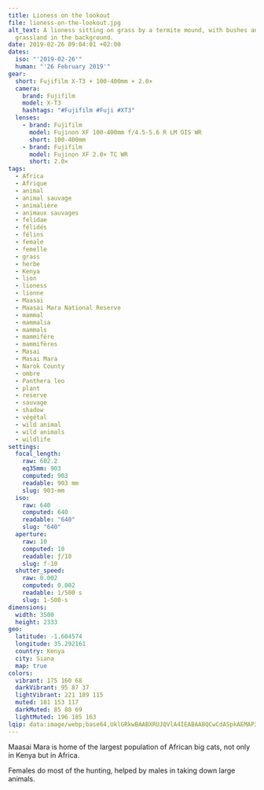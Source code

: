 ```yaml
---
title: Lioness on the lookout
file: lioness-on-the-lookout.jpg
alt_text: A lioness sitting on grass by a termite mound, with bushes and
  grassland in the background.
date: 2019-02-26 09:04:01 +02:00
dates:
  iso: "'2019-02-26'"
  human: "'26 February 2019'"
gear:
  short: Fujifilm X-T3 + 100-400mm + 2.0×
  camera:
    brand: Fujifilm
    model: X-T3
    hashtags: "#Fujifilm #Fuji #XT3"
  lenses:
    - brand: Fujifilm
      model: Fujinon XF 100-400mm f/4.5-5.6 R LM OIS WR
      short: 100-400mm
    - brand: Fujifilm
      model: Fujinon XF 2.0× TC WR
      short: 2.0×
tags:
  - Africa
  - Afrique
  - animal
  - animal sauvage
  - animalière
  - animaux sauvages
  - felidae
  - félidés
  - félins
  - female
  - femelle
  - grass
  - herbe
  - Kenya
  - lion
  - lioness
  - lionne
  - Maasai
  - Maasai Mara National Reserve
  - mammal
  - mammalia
  - mammals
  - mammifère
  - mammifères
  - Masai
  - Masai Mara
  - Narok County
  - ombre
  - Panthera leo
  - plant
  - reserve
  - sauvage
  - shadow
  - végétal
  - wild animal
  - wild animals
  - wildlife
settings:
  focal_length:
    raw: 602.2
    eq35mm: 903
    computed: 903
    readable: 903 mm
    slug: 903-mm
  iso:
    raw: 640
    computed: 640
    readable: "640"
    slug: "640"
  aperture:
    raw: 10
    computed: 10
    readable: ƒ/10
    slug: f-10
  shutter_speed:
    raw: 0.002
    computed: 0.002
    readable: 1/500 s
    slug: 1-500-s
dimensions:
  width: 3500
  height: 2333
geo:
  latitude: -1.604574
  longitude: 35.292161
  country: Kenya
  city: Siana
  map: true
colors:
  vibrant: 175 160 68
  darkVibrant: 95 87 37
  lightVibrant: 221 189 115
  muted: 181 153 117
  darkMuted: 85 80 69
  lightMuted: 196 185 163
lqip: data:image/webp;base64,UklGRkwBAABXRUJQVlA4IEABAABQCwCdASpkAEMAP3GmyVk0rTK0rrj7WpAuCWMA0JXehBUYCeVuzDAxKfBJCsM8JasMBWVvkhBR66WX7p6tv0HG4QAnWYCtn/mMQUTFvNilhd+pjwrBFUU21vXl0n6l4zBgeAAA/u6Ozft013Gj9+oW9zQJkJ0tpfeE4iXjasx1+QjqAmJL5hhUwSsReRmB3hxNJS9eFw5HvPHp7B3G64jx9lieNFoAx2q2mwWfa/sRvwipIBlfWHF/1PZjMpEmWmHU5yv9vdZT9o16fgd3M/dk07Z6Qy6jO+WsJaV5O1VRjgRfqFXIFG3oMUgLp7XcXXFgd0qbkRyA4AzxkNB1FVMMR9gwYn6Y/04Zq+VG2ofPSvl6mLDIK/0v9UogG/djLIGXyAitndhu1nRp4hOuM88ocEXcqzqjpt758gipjgAAAA==
---
```


Maasai Mara is home of the largest population of African big cats, not only in Kenya but in Africa.

Females do most of the hunting, helped by males in taking down large animals.
